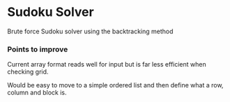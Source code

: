# Sudoku Solver

Brute force Sudoku solver using the backtracking method

### Points to improve

Current array format reads well for input but is far less efficient when checking grid.

Would be easy to move to a simple ordered list and then define what a row, column and block is.
